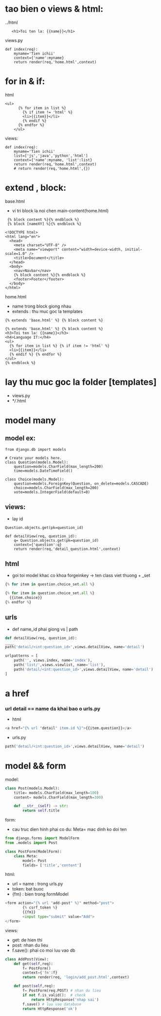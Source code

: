 # tao bien o views & html:

../html

```
   <h1>Toi ten la: {{name}}</h1>
```

views.py

```
def index(req):
    myname='Tien ichii'
    context={'name':myname}
    return render(req,'home.html',context)
```

# for in & if:

html

```
<ul>
      {% for item in list %}
        {% if item != 'html' %}
        <li>{{item}}</li>
        {% endif %}
      {% endfor %}
    </ul>
```

views:

```
def index(req):
    myname='Tien ichii'
    list=['js','java','python','html']
    context={'name':myname, 'list':list}
    return render(req,'home.html',context)
    # return render(req,'home.html',{})
```

# extend , block:

base.html

- vi tri block la noi chen main-content(home.html)

```
 {% block content %}{% endblock %}
 {% block [nameXY] %}{% endblock %}
```

```
<!DOCTYPE html>
<html lang="en">
  <head>
    <meta charset="UTF-8" />
    <meta name="viewport" content="width=device-width, initial-scale=1.0" />
    <title>Document</title>
  </head>
  <body>
    <nav>Navbar</nav>
    {% block content %}{% endblock %}
    <footer>Footer</footer>
  </body>
</html>

```

home.html

- name trong block giong nhau
- extends : thu muc goc la templates

```
{% extends 'base.html' %} {% block content %}
```

```
{% extends 'base.html' %} {% block content %}
<h3>Toi ten la: {{name}}</h3>
<h4>Language IT:</h4>
<ul>
  {% for item in list %} {% if item != 'html' %}
  <li>{{item}}</li>
  {% endif %} {% endfor %}
</ul>
{% endblock %}

```

# lay thu muc goc la folder [templates]

- views.py
- \*_/_.html

# model many

## model ex:

```
from django.db import models

# Create your models here.
class Question(models.Model):
    question=models.CharField(max_length=200)
    time=models.DateTimeField()

class Choice(models.Model):
    question=models.ForeignKey(Question, on_delete=models.CASCADE)
    choice=models.CharField(max_length=200)
    vote=models.IntegerField(default=0)
```

## views:

- lay id

```
Question.objects.get(pk=question_id)
```

```
def detailView(req, question_id):
    q= Question.objects.get(pk=question_id)
    context={'question':q}
    return render(req,'detail_question.html',context)
```

## html

- goi toi model khac co khoa forgeinkey -> ten class viet thuong + \_set

```python
{% for item in question.choice_set.all %}
```

```python
{% for item in question.choice_set.all %}
  {{item.choice}}
{% endfor %}
```

## urls

- def name_id phai giong vs | path

```python
def detailView(req, question_id):
____
path('detail/<int:question_id>',views.detailView, name='detail')

```

```python
urlpatterns = [
    path('', views.index, name='index'),
    path('list/',views.viewlist, name='list'),
    path('detail/<int:question_id>',views.detailView, name='detail')
]
```

# a href

### url detail == name da khai bao o urls.py

- html

```python
<a href="{% url "detail" item.id %}">{{item.question}}</a>
```

- urls.py

```python
path('detail/<int:question_id>',views.detailView, name='detail')
```

# model && form

model:

```python
class Post(models.Model):
    title= models.CharField(max_length=100)
    content= models.CharField(max_length=300)

    def __str__(self) -> str:
        return self.title
```

form:

- cau truc dien hinh phai co du: Meta= mac dinh ko doi ten

```python
from django.forms import ModelForm
from .models import Post

class PostForm(ModelForm):
    class Meta:
        model= Post
        fields= ['title','content']
```

html:

- url = name : trong urls.py
- token: bat buoc
- {fm} : bien trong formModel

```python
<form action="{% url "add-post" %}" method="post">
        {% csrf_token %}
        {{fm}}
        <input type="submit" value="Add">
</form>
```

views:

- get: de hien thi
- post: nhan du lieu
- f.save(): phai co moi luu vao db

```python
class AddPost(View):
    def get(self,req):
        f= PostForm()
        context={'fm':f}
        return render(req, 'login/add_post.html',context)

    def post(self,req):
        f= PostForm(req.POST) # nhan du lieu
        if not f.is_valid():  # check
            return HttpResponse('nhap sai')
        f.save() # luu vao database
        return HttpResponse('ok')

```
